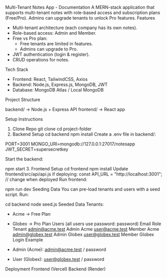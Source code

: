Multi-Tenant Notes App - Documentation
A MERN-stack application that supports multi-tenant notes with role-based access and subscription plans (Free/Pro). Admins can upgrade tenants to unlock Pro features.
Features

- Multi-tenant architecture (each company has its own notes).
- Role-based access: Admin and Member.
- Free vs Pro plan:
  * Free tenants are limited in features.
  * Admins can upgrade to Pro.
- JWT authentication (login & register).
- CRUD operations for notes.

Tech Stack

- Frontend: React, TailwindCSS, Axios
- Backend: Node.js, Express.js, MongoDB, JWT
- Database: MongoDB Atlas / Local MongoDB

Project Structure

backend/      → Node.js + Express API
frontend/     → React app

Setup Instructions
1. Clone Repo
git clone <repo-url>
cd project-folder
2. Backend Setup
cd backend
npm install
Create a .env file in backend/:

PORT=3001
MONGO_URI=mongodb://127.0.0.1:27017/notesapp
JWT_SECRET=supersecretkey

Start the backend:

npm start
3. Frontend Setup
cd frontend
npm install
Update frontend/src/api/api.js if deploying:
const API_URL = "http://localhost:3001"; // change when deployed
Run frontend:

npm run dev
Seeding Data
You can pre-load tenants and users with a seed script.
Run:

cd backend
node seed.js
Seeded Data
Tenants:
- Acme → Free Plan
- Globex → Pro Plan
Users (all users use password: password)
Email	Role	Tenant
admin@acme.test	Admin	Acme
user@acme.test	Member	Acme
admin@globex.test	Admin	Globex
user@globex.test	Member	Globex
Login Example

- Admin (Acme): admin@acme.test / password
- User (Globex): user@globex.test / password

Deployment
Frontend (Vercel)
Backend (Render)
